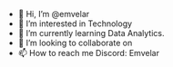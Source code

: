 - 👋 Hi, I’m @emvelar
- 👀 I’m interested in Technology
- 🌱 I’m currently learning Data Analytics.
- 💞️ I’m looking to collaborate on 
- 📫 How to reach me Discord: Emvelar
